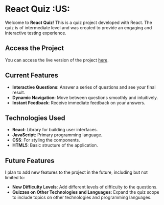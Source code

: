 # React Quiz :US:

Welcome to **React Quiz**! This is a quiz project developed with React. The quiz is of intermediate level and was created to provide an engaging and interactive testing experience.

## Access the Project

You can access the live version of the project [here](http://example.com).

## Current Features

- **Interactive Questions**: Answer a series of questions and see your final result.
- **Dynamic Navigation**: Move between questions smoothly and intuitively.
- **Instant Feedback**: Receive immediate feedback on your answers.

## Technologies Used

- **React**: Library for building user interfaces.
- **JavaScript**: Primary programming language.
- **CSS**: For styling the components.
- **HTML5**: Basic structure of the application.

## Future Features

I plan to add new features to the project in the future, including but not limited to:

- **New Difficulty Levels**: Add different levels of difficulty to the questions.
- **Quizzes on Other Technologies and Languages**: Expand the quiz scope to include topics on other technologies and programming languages.
